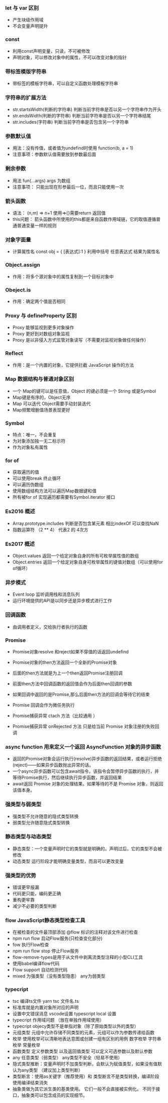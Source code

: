 ### let 与 var 区别
+ 产生块级作用域
+ 不会变量声明提升

### const
+ 利用const声明变量，只读，不可被修改
+ 声明对象，可以修改对象中的属性，不可以改变对象的指针

### 带标签模版字符串
+ 带标签的模板字符串，可以自定义函数处理模板字符串

### 字符串的扩展方法
+ str.startsWidth(判断的字符串)  判断当前字符串是否以另一个字符串作为开头
+ str.endsWidth(判断的字符串) 判断当前字符串是否以另一个字符串结尾
+ str.includes(字符串) 判断当前字符串是否包含另一个字符串 

### 参数默认值
+ 用法：没有传值，或者值为undefind时使用 function(b, a = 1)
+ 注意事项：参数默认值需要放到参数最后面

### 剩余参数
+ 用法 fun(...args) args 为数组
+ 注意事项： 只能出现在形参最后一位，而且只能使用一次

### 箭头函数
+ 语法： (n,m) => n+1  使用=>{}需要return 返回值
+ this问题： 箭头函数中所使用的this都是来自函数作用域链，它的取值遵循普通普通变量一样的规则

### 对象字面量
+ 计算属性名  const obj = { [表达式]:1 } 利用中括号 任意表达式 结果为属性名

### Object.assign
+ 作用：将多个源对象中的属性复制到一个目标对象中
 
### Obeject.is
+ 作用：确定两个值是否相同

### Proxy 与 defineProperty 区别
+ Proxy 能够监视到更多对象操作
+ Proxy 更好到对数组对象监视
+ Proxy 是以非侵入方式监管对象读写（不需要对监视对象做任何操作）

### Reflect 
+ 作用：是一个内置的对象，它提供拦截 JavaScript 操作的方法

### Map 数据结构与普通对象区别
+ 一个 Map的键可以是任意值，Object 的键必须是一个 String 或是Symbol
+ Map键是有序的，Object无序
+ Map 可以迭代 Object需要手动封装迭代
+ Map频繁增删值场景表现更好

### Symbol 
+ 特点：唯一，不会重复
+ 为对象添加独一无二标示符
+ 作为对象私有属性

### for of 
+ 获取遍历的值
+ 可以使用break 终止循环
+ 可以遍历伪数组
+ 使用数组结构方法可以遍历Map数据键和值
+ 所有被for of 实现遍历都需要有Symbol.iterator 接口 

### Es2016 概述
+ Array.prototype.includes  判断是否包含某元素 相比indexOf 可以查找NaN
+ 指数运算符 （2 ** 4） 代表2 的 4次方

### Es2017 概述
+ Object.values 返回一个给定对象自身的所有可枚举属性值的数组
+ Object.entries 返回一个给定对象自身可枚举属性的键值对数组（可以使用for of循环）

### 异步模式
+ Event loop 监听调用栈和消息队列
+ 运行环境提供的API是以同步还是异步模式进行工作

### 回调函数
+ 由调用者定义，交给执行者执行的函数

### Promise 
+ Promise对象resolve 和reject如果不穿值的话返回undefind
+ Promise对象的then方法返回一个全新的Promise对象
+ 后面的then方法就是为上一个then返回Promise注册回调
+ 前面then方法中回调函数的返回值会作为后面then回调的参数
+ 如果回调中返回的是Promise,那么后面then方法的回调会等待它的结束 
+ Promise 回调会作为微任务执行

+ Promise捕获异常 ctach 方法（比较通用 ）
+ Promise捕获异常 onRejected 方法 只是给当前 Promise 对象注册的失败回调


### async function 用来定义一个返回 AsyncFunction 对象的异步函数
+ 返回的Promise对象会运行执行(resolve)异步函数的返回结果，或者运行拒绝(reject)——如果异步函数抛出异常的话。
+ 一个async异步函数可以包含await指令，该指令会暂停异步函数的执行，并等待Promise执行，然后继续执行异步函数，并返回结果
+ await返回 Promise 对象的处理结果。如果等待的不是 Promise 对象，则返回该值本身。


### 强类型与弱类型
+ 强类型不允许随意的隐式类型转换
+ 弱类型允许随意隐式类型转换

### 静态类型与动态类型
+ 静态类型：一个变量声明时它的类型就是明确的，声明过后，它的类型不会被修改
+ 动态类型 运行阶段才能明确变量类型，而且可以更改变量

### 强类型的优势
+ 错误更早报漏
+ 代码更只能，编码更正确 
+ 重构更牢靠
+ 减少不必要的类型判断

### flow JavaScript静态类型检查工具
+ 在被检查的文件最顶部添加 @flow 标识的注释对该文件进行检查
+ npm run flow    启动Flow服务(只检查变化部分)
+ fow 执行Flow检查
+ npm run flow stop    停止Flow服务
+ flow-remove-types是用于从文件中剥离流类型注释的小型CLI工具
+ 使用babel编译flow代码
+ Flow support 自动检测代码
+ mixed 为强类型（没有类型隐患） any为弱类型

### typecript
+ tsc 编译ts文件  yarn tsc 文件名.ts
+ 标准库就是内置对象所对应的声明
+ 设置中文错误消息 vscode设置 typescript local 设置
+ typecript 作用域问题 （放在单独作用域使用）
+ typecript objecy类型不是单指对象（除了原始类型以外的类型）
+ 元组类型 元组中允许存储不同类型的元素，元组可以作为参数传递给函数
+ 枚举 使用枚举可以清晰地表达意图或创建一组有区别的用例 数字枚举 字符串枚举  常量枚举
+ 函数类型 定义参数类型 以及返回值类型 可以定义可选参数以及默认参数
+ any 任意类型（弱类型） any类型不安全（轻易不使用）
+ 隐式类型推断：变量声明时不加类型判断，会默认为赋值类型，如果没有值默认为any类型 （建议加上类型判断）
+ 类型断言：使用as关键字（推荐使用）和<type> 类型断言不是类型转换，编译阶段使用编译结束消失
+ 抽象类做为其它派生类的基类使用。 它们一般不会直接被实例化。 不同于接口，抽象类可以包含成员的实现细节。